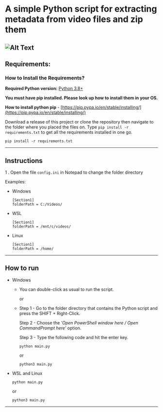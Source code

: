 # A simple Python script for extracting metadata from video files and zip them

## ![Alt Text](https://i.imgur.com/1zAgN36.gif)

## Requirements:

### How to Install the Requirements?

**Required Python version:** [Python 3.8+](https://www.python.org/downloads/)

**You must have pip installed. Please look up how to install them in your OS.**

**How to install python pip** - [https://pip.pypa.io/en/stable/installing/](https://pip.pypa.io/en/stable/installing/)

Download a release of this project or clone the repository then navigate to the folder where you placed the files on. Type `pip install -r requirements.txt` to get all the requirements installed in one go.

```
pip install -r requirements.txt
```

---

## Instructions

1 . Open the file `config.ini` in Notepad to change the folder directory

Examples:

- Windows

  ```
  [Section1]
  folderPath = C:/Videos/
  ```

- WSL

  ```
  [Section1]
  folderPath = /mnt/c/videos/
  ```

- Linux

  ```
  [Section1]
  folderPath = /home/
  ```

---

## How to run

- Windows

  - You can double-click as usual to run the script.

    or

  - Step 1 - Go to the folder directory that contains the Python script and press the SHIFT + Right-Click.

    Step 2 - Choose the _'Open PowerShell window here / Open CommandPrompt here'_ option.

    Step 3 - Type the following code and hit the enter key.

    ```
    python main.py
    ```

    or

    ```
    python3 main.py
    ```

- WSL and Linux

  ```
  python main.py
  ```

  or

  ```
  python3 main.py
  ```

---
